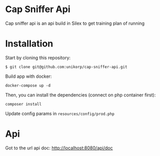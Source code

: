 # Cap Sniffer Api
Cap sniffer api is an api build in Silex to get training plan of running

# Installation
Start by cloning this repository:
```
$ git clone git@github.com:unikorp/cap-sniffer-api.git
```

Build app with docker:
```
docker-compose up -d
```

Then, you can install the dependencies (connect on php container first):
```
composer install
```

Update config params in `resources/config/prod.php`

# Api
Got to the url api doc: [http://localhost:8080/api/doc](http://localhost:8080/api/doc)
